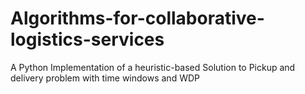 # Algorithms-for-collaborative-logistics-services
A Python Implementation of a heuristic-based Solution to Pickup and delivery problem with time windows and WDP 
